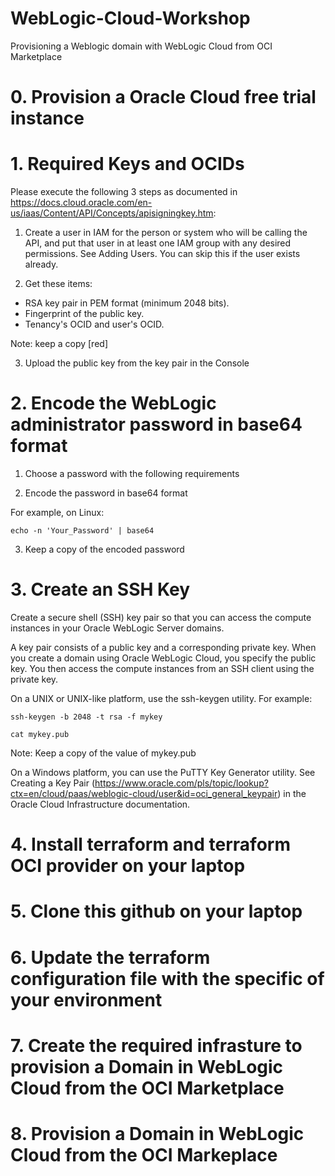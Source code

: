 # WebLogic-Cloud-Workshop
Provisioning a Weblogic domain with WebLogic Cloud from OCI Marketplace

# 0. Provision a Oracle Cloud free trial instance

# 1. Required Keys and OCIDs
Please execute the following 3 steps as documented in https://docs.cloud.oracle.com/en-us/iaas/Content/API/Concepts/apisigningkey.htm:

1. Create a user in IAM for the person or system who will be calling the API, and put that user in at least one IAM group with any desired permissions. See Adding Users. You can skip this if the user exists already.

2. Get these items:

  * RSA key pair in PEM format (minimum 2048 bits).
  * Fingerprint of the public key.
  * Tenancy's OCID and user's OCID.

Note: keep a copy [red]

3. Upload the public key from the key pair in the Console

# 2. Encode the WebLogic administrator password in base64 format

1. Choose a password with the following requirements

2. Encode the password in base64 format

  For example, on Linux:
  
    echo -n 'Your_Password' | base64

3. Keep a copy of the encoded password

# 3. Create an SSH Key 

Create a secure shell (SSH) key pair so that you can access the compute instances in your Oracle WebLogic Server domains.

A key pair consists of a public key and a corresponding private key. When you create a domain using Oracle WebLogic Cloud, you specify the public key. You then access the compute instances from an SSH client using the private key.

On a UNIX or UNIX-like platform, use the ssh-keygen utility. For example:

    ssh-keygen -b 2048 -t rsa -f mykey

    cat mykey.pub

Note: Keep a copy of the value of mykey.pub

On a Windows platform, you can use the PuTTY Key Generator utility. See Creating a Key Pair (https://www.oracle.com/pls/topic/lookup?ctx=en/cloud/paas/weblogic-cloud/user&id=oci_general_keypair) in the Oracle Cloud Infrastructure documentation.

# 4. Install terraform and terraform OCI provider on your laptop


# 5. Clone this github on your laptop


# 6. Update the terraform configuration file with the specific of your environment


# 7. Create the required infrasture to provision a Domain in WebLogic Cloud from the OCI Marketplace


# 8. Provision a Domain in WebLogic Cloud from the OCI Markeplace


